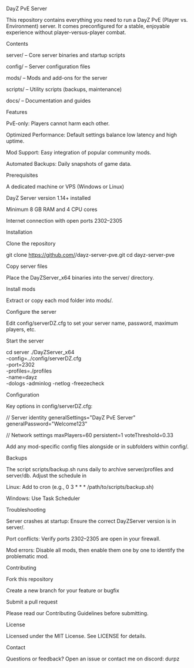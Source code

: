 DayZ PvE Server

This repository contains everything you need to run a DayZ PvE (Player vs. Environment) server. It comes preconfigured for a stable, enjoyable experience without player-versus-player combat.

Contents

server/ – Core server binaries and startup scripts

config/ – Server configuration files

mods/ – Mods and add-ons for the server

scripts/ – Utility scripts (backups, maintenance)

docs/ – Documentation and guides

Features

PvE-only: Players cannot harm each other.

Optimized Performance: Default settings balance low latency and high uptime.

Mod Support: Easy integration of popular community mods.

Automated Backups: Daily snapshots of game data.

Prerequisites

A dedicated machine or VPS (Windows or Linux)

DayZ Server version 1.14+ installed

Minimum 8 GB RAM and 4 CPU cores

Internet connection with open ports 2302–2305

Installation

Clone the repository

git clone https://github.com/<your-username>/dayz-server-pve.git
cd dayz-server-pve

Copy server files

Place the DayZServer_x64 binaries into the server/ directory.

Install mods

Extract or copy each mod folder into mods/.

Configure the server

Edit config/serverDZ.cfg to set your server name, password, maximum players, etc.

Start the server

cd server
./DayZServer_x64 \
  -config=../config/serverDZ.cfg \
  -port=2302 \
  -profiles=./profiles \
  -name=dayz \
  -dologs -adminlog -netlog -freezecheck

Configuration

Key options in config/serverDZ.cfg:

// Server identity
generalSettings="DayZ PvE Server"
generalPassword="Welcome123"

// Network settings
maxPlayers=60
persistent=1
voteThreshold=0.33

Add any mod-specific config files alongside or in subfolders within config/.

Backups

The script scripts/backup.sh runs daily to archive server/profiles and server/db. Adjust the schedule in

Linux: Add to cron (e.g., 0 3 * * * /path/to/scripts/backup.sh)

Windows: Use Task Scheduler

Troubleshooting

Server crashes at startup: Ensure the correct DayZServer version is in server/.

Port conflicts: Verify ports 2302–2305 are open in your firewall.

Mod errors: Disable all mods, then enable them one by one to identify the problematic mod.

Contributing

Fork this repository

Create a new branch for your feature or bugfix

Submit a pull request

Please read our Contributing Guidelines before submitting.

License

Licensed under the MIT License. See LICENSE for details.

Contact

Questions or feedback? Open an issue or contact me on discord: durpz
